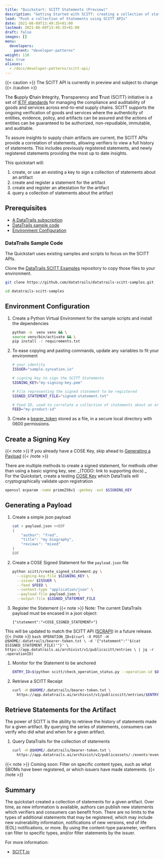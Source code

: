 ```yaml
---
title: "Quickstart: SCITT Statements (Preview)"
description: "Getting Started with SCITT: creating a collection of statements  (Preview)"
lead: "Push a collection of Statements using SCITT APIs"
date: 2021-06-09T13:49:35+01:00
lastmod: 2021-06-09T13:49:35+01:00
draft: false
images: []
menu:
  developers:
    parent: "developer-patterns"
weight: 110
toc: true
aliases: 
  - /docs/developer-patterns/scitt-api/
---
```


{{< caution >}}
The SCITT API is currently in preview and subject to change
{{< /caution >}}

The **S**upply **C**hain **I**ntegrity, **T**ransparency and **T**rust (SCITT) initiative is a set of [IETF standards](https://datatracker.ietf.org/group/scitt/documents/) for managing the compliance and auditability of goods and services across end-to-end supply chains.
SCITT supports the ongoing verification of goods and services where the authenticity of entities, evidence, policy, and artifacts can be assured and the actions of entities can be guaranteed to be authorized, non-repudiable, immutable, and auditable.

To assure insights to supply chain artifacts are current, the SCITT APIs provide a correlation of statements, allowing verifiers to view a full history of statements.
This includes previously registered statements, and newly registered statements providing the most up to date insights.

This quickstart will:

1. create, or use an existing a key to sign a collection of statements about an artifact
1. create and register a statement for the artifact
1. create and register an attestation for the artifact
1. query a collection of statements about the artifact

## Prerequisites

- [A DataTrails subscription](https://app.datatrails.ai/signup)
- [DataTrails sample code](#datatrails-sample-code)
- [Environment Configuration](#environment-configuration)

### DataTrails Sample Code

The Quickstart uses existing samples and scripts to focus on the SCITT APIs.

Clone the [DataTrails SCITT Examples](https://github.com/datatrails/datatrails-scitt-samples) repository to copy those files to your environment.

  ```bash
  git clone https://github.com/datatrails/datatrails-scitt-samples.git

  cd datatrails-scitt-samples
  ```

## Environment Configuration

1. Create a Python Virtual Environment for the sample scripts and install the dependencies

    ```bash
    python -m  venv venv && \
    source venv/bin/activate && \
    pip install -r requirements.txt
    ```

1. To ease copying and pasting commands, update any variables to fit your environment

    ```bash
    # your identity
    ISSUER="sample.synsation.io"

    # signing key to sign the SCITT Statements
    SIGNING_KEY="my-signing-key.pem"

    # File representing the signed statement to be registered
    SIGNED_STATEMENT_FILE="signed-statement.txt"

    # Feed ID, used to correlate a collection of statements about an artifact
    FEED="my-product-id"
    ```

1. Create a [bearer_token](/developers/developer-patterns/getting-access-tokens-using-app-registrations) stored as a file, in a secure local directory with 0600 permissions.

## Create a Signing Key

{{< note >}}
If you already have a COSE Key, skip ahead to [Generating a Payload](#generating-a-payload)
{{< /note >}}

There are multiple methods to create a signed statement, for methods other than using a basic signing key, see: _(TODO: link to supporting docs)
_<br>
For the Quickstart, create a testing [COSE Key](https://cose-wg.github.io/cose-spec/#key-structure) which DataTrails will cryptographically validate upon registration

  ```bash
  openssl ecparam -name prime256v1 -genkey -out $SIGNING_KEY
  ```

## Generating a Payload

1. Create a simple json payload

    ```bash
    cat > payload.json <<EOF
    {
        "author": "fred",
        "title": "my biography",
        "reviews": "mixed"
    }
    EOF
    ```

1. Create a COSE Signed Statement for the `payload.json` file

    ```bash
    python scitt/create_signed_statement.py \
      --signing-key-file $SIGNING_KEY \
      --issuer $ISSUER \
      --feed $FEED \
      --content-type "application/json" \
      --payload-file payload.json \
      --output-file $SIGNED_STATEMENT_FILE

1. Register the Statement
  {{< note >}}
  Note: The current DataTrails payload must be encased in a json object:

    `{"statement":"<COSE_SIGNED_STATEMENT>"}`

  This will be updated to match the SCITT API ([SCRAPI](https://github.com/ietf-scitt/draft-birkholz-scitt-scrapi/)) in a future release.
  {{< /note >}}
    ```bash
    OPERATION_ID=$(curl -X POST -H @$HOME/.datatrails/bearer-token.txt \
                    -d '{"statement":"'$(cat $SIGNED_STATEMENT_FILE)'"}' \
                    https://app.datatrails.ai/archivist/v1/publicscitt/entries \
                    | jq -r .operationID)
    ```

1. Monitor for the Statement to be anchored

    ```bash
    ENTRY_ID=$(python scitt/check_operation_status.py --operation-id $OPERATION_ID)
    ```

1. Retrieve a SCITT Receipt

    ```bash
    curl -H @$HOME/.datatrails/bearer-token.txt \
      https://app.datatrails.ai/archivist/v1/publicscitt/entries/$ENTRY_ID/receipt | jq
    ```

## Retrieve Statements for the Artifact

The power of SCITT is the ability to retrieve the history of statements made for a given artifact.
By querying the series of statements, consumers can verify who did what and when for a given artifact.

1. Query DataTrails for the collection of statements

    ```bash
    curl -H @$HOME/.datatrails/bearer-token.txt \
      https://app.datatrails.ai/archivist/v2/publicassets/-/events?event_attributes.feed_id=$FEED | jq
    ```

{{< note >}}
Coming soon: Filter on specific content types, such as what SBOMs have been registered, or which issuers have made statements.
{{< /note >}}

## Summary

The quickstart created a collection of statements for a given artifact.
Over time, as new information is available, authors can publish new statements which verifiers and consumers can benefit from.
There are no limits to the types of additional statements that may be registered, which may include new vulnerability information, notifications of new versions, end of life (EOL) notifications, or more.
By using the content-type parameter, verifiers can filter to specific types, and/or filter statements by the issuer.

For more information:

<!-- - [DataTrails SCITT API Reference](TBD) -->
- [SCITT.io](SCITT.io)

